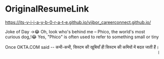 # OriginalResumeLink
https://its-v-i-j-a-y-b-0-r-a-t-e.github.io/vijbor_careerconnect.github.io/


Joke of Day ->😂 
Oh, look who's behind me – Phico, the world's most curious dog,!😂
Yes, "Phico" is often used to refer to something small or tiny
<br><br>
Once OKTA.COM said -- कभी-कभी, सिस्टम की खूबियाँ ही सिस्टम की कमियों में बदल जाती हैं।
<marquee> Bangkok Bank (BBL) Project is Uploaded on my Another github account </marquee>
